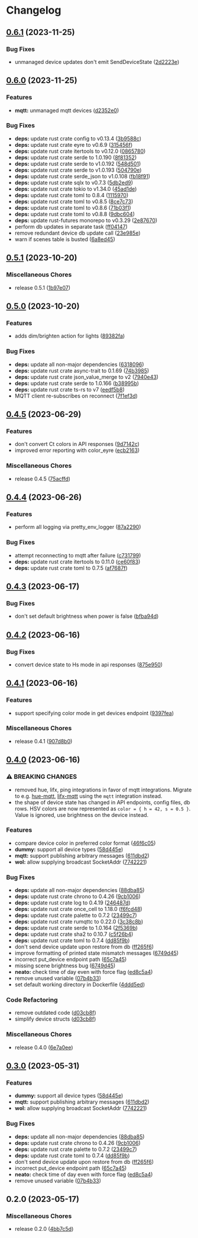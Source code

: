 # Changelog

## [0.6.1](https://github.com/FruitieX/homectl-server/compare/v0.6.0...v0.6.1) (2023-11-25)


### Bug Fixes

* unmanaged device updates don't emit SendDeviceState ([2d2223e](https://github.com/FruitieX/homectl-server/commit/2d2223e4c384ff365b8159bf618fc07c09790bac))

## [0.6.0](https://github.com/FruitieX/homectl-server/compare/v0.5.1...v0.6.0) (2023-11-25)


### Features

* **mqtt:** unmanaged mqtt devices ([d2352e0](https://github.com/FruitieX/homectl-server/commit/d2352e043190face0357cb6d93e58f93057c65ff))


### Bug Fixes

* **deps:** update rust crate config to v0.13.4 ([3b9588c](https://github.com/FruitieX/homectl-server/commit/3b9588cfb74034605f66f82147c3e6ad543a69fc))
* **deps:** update rust crate eyre to v0.6.9 ([315456f](https://github.com/FruitieX/homectl-server/commit/315456f9bbd6920e9fda19bad7bf46bfb7476e64))
* **deps:** update rust crate itertools to v0.12.0 ([0865780](https://github.com/FruitieX/homectl-server/commit/086578010f7261edf6271c246b0b0f5e143d2bd1))
* **deps:** update rust crate serde to 1.0.190 ([8f81352](https://github.com/FruitieX/homectl-server/commit/8f81352b9298fe598857b244389959a1b0e82ddc))
* **deps:** update rust crate serde to v1.0.192 ([548d501](https://github.com/FruitieX/homectl-server/commit/548d5019dc658089ded210f4ecbd5ed4c659e3f5))
* **deps:** update rust crate serde to v1.0.193 ([504790e](https://github.com/FruitieX/homectl-server/commit/504790e8ce2093aad89e3670d77a64d9a11f237c))
* **deps:** update rust crate serde_json to v1.0.108 ([fb18f91](https://github.com/FruitieX/homectl-server/commit/fb18f914aad62c46544b2874846a7f5bb3176b7d))
* **deps:** update rust crate sqlx to v0.7.3 ([5db2ed9](https://github.com/FruitieX/homectl-server/commit/5db2ed9d87a3393c84a96fe08b52896ca807cb46))
* **deps:** update rust crate tokio to v1.34.0 ([45ad1de](https://github.com/FruitieX/homectl-server/commit/45ad1de6d7aa94cccb71c7b58af1c8506031298a))
* **deps:** update rust crate toml to 0.8.4 ([1115970](https://github.com/FruitieX/homectl-server/commit/1115970db6aa7eed2d1dec4c9a7ead797f81b5f3))
* **deps:** update rust crate toml to v0.8.5 ([8ce7c73](https://github.com/FruitieX/homectl-server/commit/8ce7c731106ace1ba1e579de87a647bf4c1c4c1c))
* **deps:** update rust crate toml to v0.8.6 ([71b03f1](https://github.com/FruitieX/homectl-server/commit/71b03f13b04367c342651ae231c949b25385ad86))
* **deps:** update rust crate toml to v0.8.8 ([9dbc604](https://github.com/FruitieX/homectl-server/commit/9dbc604e57294be4ff6bff4bd8a7e920ed755e7c))
* **deps:** update rust-futures monorepo to v0.3.29 ([2e87670](https://github.com/FruitieX/homectl-server/commit/2e876700db508decc08cbf221e8e4b20f8026355))
* perform db updates in separate task ([ff04147](https://github.com/FruitieX/homectl-server/commit/ff041479621d3263dc0acb628be1042c1904daa7))
* remove redundant device db update call ([23e985e](https://github.com/FruitieX/homectl-server/commit/23e985eeb9a1a461ad44a59e99ede7973e4b8442))
* warn if scenes table is busted ([6a8ed45](https://github.com/FruitieX/homectl-server/commit/6a8ed458a8789a1f8fd3e60c50579634c098f28b))

## [0.5.1](https://github.com/FruitieX/homectl-server/compare/v0.5.0...v0.5.1) (2023-10-20)


### Miscellaneous Chores

* release 0.5.1 ([1b97e07](https://github.com/FruitieX/homectl-server/commit/1b97e070d2193591a9c352d7b149bf10edadfe64))

## [0.5.0](https://github.com/FruitieX/homectl-server/compare/v0.4.5...v0.5.0) (2023-10-20)


### Features

* adds dim/brighten action for lights ([89382fa](https://github.com/FruitieX/homectl-server/commit/89382fa83371c3c4c8de9135109a12d9f28e9217))


### Bug Fixes

* **deps:** update all non-major dependencies ([6318096](https://github.com/FruitieX/homectl-server/commit/63180960410700a786631c4333d8e54c4d0911db))
* **deps:** update rust crate async-trait to 0.1.69 ([74b3985](https://github.com/FruitieX/homectl-server/commit/74b3985803e13fc600d0abdf5ab50ccd8dd53b02))
* **deps:** update rust crate json_value_merge to v2 ([7940e43](https://github.com/FruitieX/homectl-server/commit/7940e437fa8b7374b1292ae093ff496964a8f431))
* **deps:** update rust crate serde to 1.0.166 ([b38995b](https://github.com/FruitieX/homectl-server/commit/b38995bed70fc7d332707f8d0d61445f691ee8cb))
* **deps:** update rust crate ts-rs to v7 ([eedf5b8](https://github.com/FruitieX/homectl-server/commit/eedf5b84593622214ff57dacb642a1476970041d))
* MQTT client re-subscribes on reconnect ([7f1ef3d](https://github.com/FruitieX/homectl-server/commit/7f1ef3da3dfc72240fef37ebfb4a6309d7d1a6c6))

## [0.4.5](https://github.com/FruitieX/homectl-server/compare/v0.4.4...v0.4.5) (2023-06-29)


### Features

* don't convert Ct colors in API responses ([9d7142c](https://github.com/FruitieX/homectl-server/commit/9d7142c37e7c28b66235670da0957e312dc46274))
* improved error reporting with color_eyre ([ecb2163](https://github.com/FruitieX/homectl-server/commit/ecb21637b5b1fae06548abd7e716a408cd815001))


### Miscellaneous Chores

* release 0.4.5 ([75acffd](https://github.com/FruitieX/homectl-server/commit/75acffd3b9f5339a66858eb6db695bb512cc79f4))

## [0.4.4](https://github.com/FruitieX/homectl-server/compare/v0.4.3...v0.4.4) (2023-06-26)


### Features

* perform all logging via pretty_env_logger ([87a2290](https://github.com/FruitieX/homectl-server/commit/87a2290242136b5e50e648504f915f0e08453757))


### Bug Fixes

* attempt reconnecting to mqtt after failure ([c731799](https://github.com/FruitieX/homectl-server/commit/c731799df148d19c66b342312e90b6da567d0a91))
* **deps:** update rust crate itertools to 0.11.0 ([ce60f83](https://github.com/FruitieX/homectl-server/commit/ce60f8367aafa6dc1872dd14486ec4b1cee88c12))
* **deps:** update rust crate toml to 0.7.5 ([af7687f](https://github.com/FruitieX/homectl-server/commit/af7687fced4941102f5b6a0d1bc1ad33946f67bd))

## [0.4.3](https://github.com/FruitieX/homectl-server/compare/v0.4.2...v0.4.3) (2023-06-17)


### Bug Fixes

* don't set default brightness when power is false ([bfba94d](https://github.com/FruitieX/homectl-server/commit/bfba94d5de5b0970cc57cde9dd43758f73f116ff))

## [0.4.2](https://github.com/FruitieX/homectl-server/compare/v0.4.1...v0.4.2) (2023-06-16)


### Bug Fixes

* convert device state to Hs mode in api responses ([875e950](https://github.com/FruitieX/homectl-server/commit/875e950749284b42259573678ee116645b3f1def))

## [0.4.1](https://github.com/FruitieX/homectl-server/compare/v0.4.0...v0.4.1) (2023-06-16)


### Features

* support specifying color mode in get devices endpoint ([9397fea](https://github.com/FruitieX/homectl-server/commit/9397feaa89331f6019fb96bde2c1b2135fbf5692))


### Miscellaneous Chores

* release 0.4.1 ([907d8b0](https://github.com/FruitieX/homectl-server/commit/907d8b0615c663a68fbd73eeb780fff907214390))

## [0.4.0](https://github.com/FruitieX/homectl-server/compare/v0.2.0...v0.4.0) (2023-06-16)


### ⚠ BREAKING CHANGES

* removed hue, lifx, ping integrations in favor of mqtt integrations. Migrate to e.g. [hue-mqtt](https://github.com/FruitieX/hue-mqtt), [lifx-mqtt](https://github.com/FruitieX/lifx-mqtt) using the `mqtt` integration instead.
* the shape of device state has changed in API endpoints, config files, db rows. HSV colors are now represented as `color = { h = 42, s = 0.5 }`. Value is ignored, use brightness on the device instead.

### Features

* compare device color in preferred color format ([46f6c05](https://github.com/FruitieX/homectl-server/commit/46f6c050170504ee357530df9804f7dcc36e3eec))
* **dummy:** support all device types ([58d445e](https://github.com/FruitieX/homectl-server/commit/58d445e023894a8422666458331f5106424eef2b))
* **mqtt:** support publishing arbitrary messages ([611dbd2](https://github.com/FruitieX/homectl-server/commit/611dbd2dbafebf01b4da354c2130b2a72b77720d))
* **wol:** allow supplying broadcast SocketAddr ([7742221](https://github.com/FruitieX/homectl-server/commit/77422216739b12dda33d461d665758737023521c))


### Bug Fixes

* **deps:** update all non-major dependencies ([88dba85](https://github.com/FruitieX/homectl-server/commit/88dba856d5987b48e10734064a2e7e8422487be6))
* **deps:** update rust crate chrono to 0.4.26 ([9cb1006](https://github.com/FruitieX/homectl-server/commit/9cb1006205756327aa01c7e29c2fd076f4a88f41))
* **deps:** update rust crate log to 0.4.19 ([246487d](https://github.com/FruitieX/homectl-server/commit/246487d6633c48e7c1fc6cff42defab9fae6d773))
* **deps:** update rust crate once_cell to 1.18.0 ([f6fcd48](https://github.com/FruitieX/homectl-server/commit/f6fcd487f3e6c525a45dc535c29245188428f132))
* **deps:** update rust crate palette to 0.7.2 ([23499c7](https://github.com/FruitieX/homectl-server/commit/23499c7030b10b52a69f50ea84f00e3aa6620776))
* **deps:** update rust crate rumqttc to 0.22.0 ([3c38c8b](https://github.com/FruitieX/homectl-server/commit/3c38c8b5bc96a66a8f5edf85d4965c6b745906e7))
* **deps:** update rust crate serde to 1.0.164 ([2f5369b](https://github.com/FruitieX/homectl-server/commit/2f5369bee3832daacacecb00a58fb823cfc9ace1))
* **deps:** update rust crate sha2 to 0.10.7 ([c5f26b4](https://github.com/FruitieX/homectl-server/commit/c5f26b4566c302963ae3d4296d2f77694f8bd283))
* **deps:** update rust crate toml to 0.7.4 ([dd85f9b](https://github.com/FruitieX/homectl-server/commit/dd85f9b357d0694f378999ece785d5e487acbe8d))
* don't send device update upon restore from db ([ff265f6](https://github.com/FruitieX/homectl-server/commit/ff265f68c2c236d5407cae2428c20f23363c2035))
* improve formatting of printed state mismatch messages ([6749d45](https://github.com/FruitieX/homectl-server/commit/6749d45e55b222677d60a99ca4f8753ff83e1c74))
* incorrect put_device endpoint path ([65c7a45](https://github.com/FruitieX/homectl-server/commit/65c7a45762b59a2c1799463d480e34fcc67985f0))
* missing scene brightness bug ([6749d45](https://github.com/FruitieX/homectl-server/commit/6749d45e55b222677d60a99ca4f8753ff83e1c74))
* **neato:** check time of day even with force flag ([ed8c5a4](https://github.com/FruitieX/homectl-server/commit/ed8c5a4ec56d6307a68497ffb4b171669ec118cf))
* remove unused variable ([07b4b33](https://github.com/FruitieX/homectl-server/commit/07b4b33f89eb5b8819e6e63d5f561681c4fccad5))
* set default working directory in Dockerfile ([4ddd5ed](https://github.com/FruitieX/homectl-server/commit/4ddd5edb3bd59b63f77d67f7c2bf7db93f0ecce0))


### Code Refactoring

* remove outdated code ([d03cb8f](https://github.com/FruitieX/homectl-server/commit/d03cb8f5319578b10d6b4ba543e319bedfc49e92))
* simplify device structs ([d03cb8f](https://github.com/FruitieX/homectl-server/commit/d03cb8f5319578b10d6b4ba543e319bedfc49e92))


### Miscellaneous Chores

* release 0.4.0 ([6e7a0ee](https://github.com/FruitieX/homectl-server/commit/6e7a0ee4c13e2cb3fbf7b137548cdf7a9249d6d0))

## [0.3.0](https://github.com/FruitieX/homectl-server/compare/v0.2.0...v0.3.0) (2023-05-31)


### Features

* **dummy:** support all device types ([58d445e](https://github.com/FruitieX/homectl-server/commit/58d445e023894a8422666458331f5106424eef2b))
* **mqtt:** support publishing arbitrary messages ([611dbd2](https://github.com/FruitieX/homectl-server/commit/611dbd2dbafebf01b4da354c2130b2a72b77720d))
* **wol:** allow supplying broadcast SocketAddr ([7742221](https://github.com/FruitieX/homectl-server/commit/77422216739b12dda33d461d665758737023521c))


### Bug Fixes

* **deps:** update all non-major dependencies ([88dba85](https://github.com/FruitieX/homectl-server/commit/88dba856d5987b48e10734064a2e7e8422487be6))
* **deps:** update rust crate chrono to 0.4.26 ([9cb1006](https://github.com/FruitieX/homectl-server/commit/9cb1006205756327aa01c7e29c2fd076f4a88f41))
* **deps:** update rust crate palette to 0.7.2 ([23499c7](https://github.com/FruitieX/homectl-server/commit/23499c7030b10b52a69f50ea84f00e3aa6620776))
* **deps:** update rust crate toml to 0.7.4 ([dd85f9b](https://github.com/FruitieX/homectl-server/commit/dd85f9b357d0694f378999ece785d5e487acbe8d))
* don't send device update upon restore from db ([ff265f6](https://github.com/FruitieX/homectl-server/commit/ff265f68c2c236d5407cae2428c20f23363c2035))
* incorrect put_device endpoint path ([65c7a45](https://github.com/FruitieX/homectl-server/commit/65c7a45762b59a2c1799463d480e34fcc67985f0))
* **neato:** check time of day even with force flag ([ed8c5a4](https://github.com/FruitieX/homectl-server/commit/ed8c5a4ec56d6307a68497ffb4b171669ec118cf))
* remove unused variable ([07b4b33](https://github.com/FruitieX/homectl-server/commit/07b4b33f89eb5b8819e6e63d5f561681c4fccad5))

## 0.2.0 (2023-05-17)


### Miscellaneous Chores

* release 0.2.0 ([4bb7c5d](https://github.com/FruitieX/homectl-server/commit/4bb7c5d0e5a64e5265aff75802271cee92317b23))
